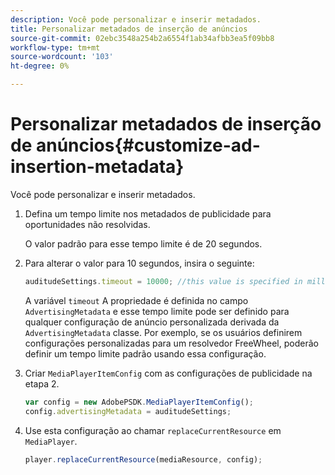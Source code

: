 ```yaml
---
description: Você pode personalizar e inserir metadados.
title: Personalizar metadados de inserção de anúncios
source-git-commit: 02ebc3548a254b2a6554f1ab34afbb3ea5f09bb8
workflow-type: tm+mt
source-wordcount: '103'
ht-degree: 0%

---
```


# Personalizar metadados de inserção de anúncios{#customize-ad-insertion-metadata}

Você pode personalizar e inserir metadados.

1. Defina um tempo limite nos metadados de publicidade para oportunidades não resolvidas.

   O valor padrão para esse tempo limite é de 20 segundos.
1. Para alterar o valor para 10 segundos, insira o seguinte:

   ```js
   auditudeSettings.timeout = 10000; //this value is specified in milliseconds
   ```

   A variável `timeout` A propriedade é definida no campo `AdvertisingMetadata` e esse tempo limite pode ser definido para qualquer configuração de anúncio personalizada derivada da `AdvertisingMetadata` classe. Por exemplo, se os usuários definirem configurações personalizadas para um resolvedor FreeWheel, poderão definir um tempo limite padrão usando essa configuração.

1. Criar `MediaPlayerItemConfig` com as configurações de publicidade na etapa 2.

   ```js
   var config = new AdobePSDK.MediaPlayerItemConfig(); 
   config.advertisingMetadata = auditudeSettings;
   ```

1. Use esta configuração ao chamar `replaceCurrentResource` em `MediaPlayer`.

   ```js
   player.replaceCurrentResource(mediaResource, config);
   ```
